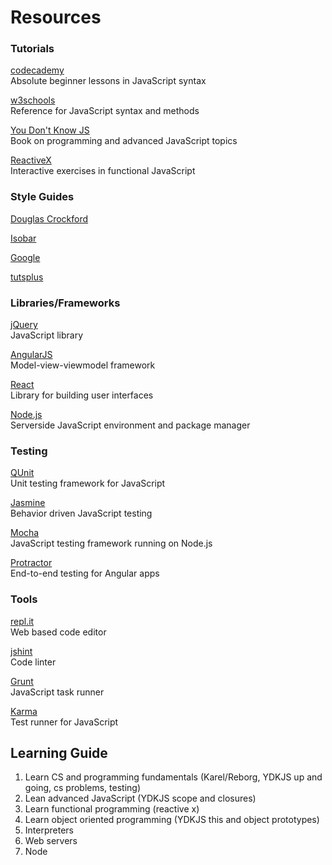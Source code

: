 # Resources

### Tutorials
[codecademy](https://www.codecademy.com/learn/javascript)  
Absolute beginner lessons in JavaScript syntax

[w3schools](http://www.w3schools.com/js/default.asp)  
Reference for JavaScript syntax and methods

[You Don't Know JS](https://github.com/getify/You-Dont-Know-JS)  
Book on programming and advanced JavaScript topics

[ReactiveX](http://reactivex.io/learnrx/)  
Interactive exercises in functional JavaScript

### Style Guides
[Douglas Crockford](http://javascript.crockford.com/code.html)    

[Isobar](http://isobar-idev.github.io/code-standards/#javascript_javascript) 

[Google](https://google.github.io/styleguide/javascriptguide.xml)   

[tutsplus](http://code.tutsplus.com/tutorials/the-essentials-of-writing-high-quality-javascript--net-15145)

### Libraries/Frameworks
[jQuery](https://jquery.com/)  
JavaScript library  

[AngularJS](https://angularjs.org/)  
Model-view-viewmodel framework

[React](https://facebook.github.io/react/)   
Library for building user interfaces

[Node.js](https://nodejs.org/en/)  
Serverside JavaScript environment and package manager

### Testing
[QUnit](http://qunitjs.com/)  
Unit testing framework for JavaScript

[Jasmine](http://jasmine.github.io/)  
Behavior driven JavaScript testing  

[Mocha](https://mochajs.org/)  
JavaScript testing framework running on Node.js

[Protractor](http://www.protractortest.org/#/)  
End-to-end testing for Angular apps

### Tools
[repl.it](https://repl.it/languages/javascript)  
Web based code editor

[jshint](http://jshint.com/)  
Code linter 

[Grunt](http://gruntjs.com/)  
JavaScript task runner

[Karma](http://karma-runner.github.io/0.8/index.html)  
Test runner for JavaScript

## Learning Guide
1. Learn CS and programming fundamentals (Karel/Reborg, YDKJS up and going, cs problems, testing)
2. Lean advanced JavaScript (YDKJS scope and closures)
3. Learn functional programming (reactive x)
4. Learn object oriented programming (YDKJS this and object prototypes)
5. Interpreters
6. Web servers
7. Node
